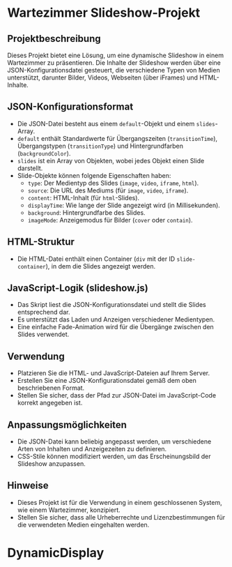 # Wartezimmer Slideshow-Projekt

## Projektbeschreibung
Dieses Projekt bietet eine Lösung, um eine dynamische Slideshow in einem Wartezimmer zu präsentieren. Die Inhalte der Slideshow werden über eine JSON-Konfigurationsdatei gesteuert, die verschiedene Typen von Medien unterstützt, darunter Bilder, Videos, Webseiten (über iFrames) und HTML-Inhalte.

## JSON-Konfigurationsformat
- Die JSON-Datei besteht aus einem `default`-Objekt und einem `slides`-Array.
- `default` enthält Standardwerte für Übergangszeiten (`transitionTime`), Übergangstypen (`transitionType`) und Hintergrundfarben (`backgroundColor`).
- `slides` ist ein Array von Objekten, wobei jedes Objekt einen Slide darstellt.
- Slide-Objekte können folgende Eigenschaften haben:
  - `type`: Der Medientyp des Slides (`image`, `video`, `iframe`, `html`).
  - `source`: Die URL des Mediums (für `image`, `video`, `iframe`).
  - `content`: HTML-Inhalt (für `html`-Slides).
  - `displayTime`: Wie lange der Slide angezeigt wird (in Millisekunden).
  - `background`: Hintergrundfarbe des Slides.
  - `imageMode`: Anzeigemodus für Bilder (`cover` oder `contain`).

## HTML-Struktur
- Die HTML-Datei enthält einen Container (`div` mit der ID `slide-container`), in dem die Slides angezeigt werden.

## JavaScript-Logik (slideshow.js)
- Das Skript liest die JSON-Konfigurationsdatei und stellt die Slides entsprechend dar.
- Es unterstützt das Laden und Anzeigen verschiedener Medientypen.
- Eine einfache Fade-Animation wird für die Übergänge zwischen den Slides verwendet.

## Verwendung
- Platzieren Sie die HTML- und JavaScript-Dateien auf Ihrem Server.
- Erstellen Sie eine JSON-Konfigurationsdatei gemäß dem oben beschriebenen Format.
- Stellen Sie sicher, dass der Pfad zur JSON-Datei im JavaScript-Code korrekt angegeben ist.

## Anpassungsmöglichkeiten
- Die JSON-Datei kann beliebig angepasst werden, um verschiedene Arten von Inhalten und Anzeigezeiten zu definieren.
- CSS-Stile können modifiziert werden, um das Erscheinungsbild der Slideshow anzupassen.

## Hinweise
- Dieses Projekt ist für die Verwendung in einem geschlossenen System, wie einem Wartezimmer, konzipiert.
- Stellen Sie sicher, dass alle Urheberrechte und Lizenzbestimmungen für die verwendeten Medien eingehalten werden.

# DynamicDisplay
